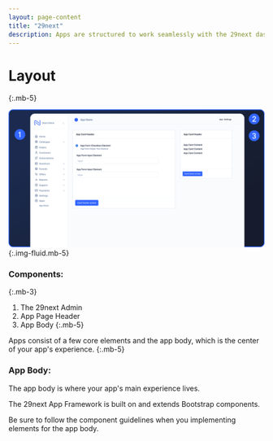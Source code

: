 ```yaml
---
layout: page-content
title: "29next"
description: Apps are structured to work seamlessly with the 29next dashboard and to provide an intuitive experience for users.
---
```


# Layout
{:.mb-5}

![Screen from the 29 Next admin](/assets/img/app-anatomy.png){:.img-fluid.mb-5}

### Components:
{:.mb-3}
1. The 29next Admin
2. App Page Header
3. App Body
{:.mb-5}

Apps consist of a few core elements and the app body, which is the center of your app's experience.
{:.mb-5}

### App Body:

The app body is where your app's main experience lives.

The 29next App Framework is built on and extends Bootstrap components.  

Be sure to follow the component guidelines when you implementing elements for the app body.